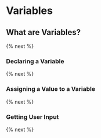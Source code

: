 # Variables

## What are Variables?



{% next %}

### Declaring a Variable


{% next %}

### Assigning a Value to a Variable


{% next %}

### Getting User Input


{% next %}
